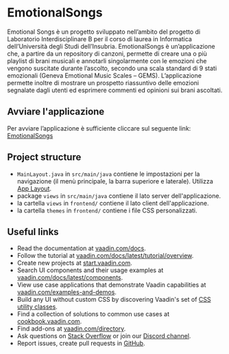 # EmotionalSongs

Emotional Songs è un progetto sviluppato nell’ambito del progetto di Laboratorio Interdisciplinare B per il corso di laurea in Informatica dell’Università degli Studi dell’Insubria.
EmotionalSongs è un’applicazione che, a partire da un repository di canzoni, permette di creare una o più playlist di brani musicali e annotarli singolarmente con le emozioni che vengono suscitate durante l’ascolto, secondo una scala standard di 9 stati emozionali (Geneva Emotional Music Scales – GEMS). L’applicazione permette inoltre di mostrare un prospetto riassuntivo delle emozioni segnalate dagli utenti ed esprimere commenti ed opinioni sui brani ascoltati.

## Avviare l'applicazione

Per avviare l’applicazione è sufficiente cliccare sul seguente link:
[EmotionalSongs](http://emotionalsongs-dev.us-west-2.elasticbeanstalk.com)

## Project structure

- `MainLayout.java` in `src/main/java` contiene le impostazioni per la navigazione (il menù principale, la barra superiore e laterale). Utilizza
  [App Layout](https://vaadin.com/docs/components/app-layout).
- package `views` in `src/main/java` contiene il lato server dell'applicazione.
- la cartella `views` in `frontend/` contiene il lato client dell'applicazione.
- la cartella `themes` in `frontend/` contiene i file CSS personalizzati.

## Useful links

- Read the documentation at [vaadin.com/docs](https://vaadin.com/docs).
- Follow the tutorial at [vaadin.com/docs/latest/tutorial/overview](https://vaadin.com/docs/latest/tutorial/overview).
- Create new projects at [start.vaadin.com](https://start.vaadin.com/).
- Search UI components and their usage examples at [vaadin.com/docs/latest/components](https://vaadin.com/docs/latest/components).
- View use case applications that demonstrate Vaadin capabilities at [vaadin.com/examples-and-demos](https://vaadin.com/examples-and-demos).
- Build any UI without custom CSS by discovering Vaadin's set of [CSS utility classes](https://vaadin.com/docs/styling/lumo/utility-classes). 
- Find a collection of solutions to common use cases at [cookbook.vaadin.com](https://cookbook.vaadin.com/).
- Find add-ons at [vaadin.com/directory](https://vaadin.com/directory).
- Ask questions on [Stack Overflow](https://stackoverflow.com/questions/tagged/vaadin) or join our [Discord channel](https://discord.gg/MYFq5RTbBn).
- Report issues, create pull requests in [GitHub](https://github.com/vaadin).
